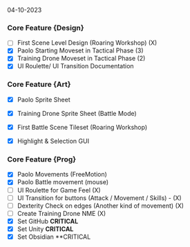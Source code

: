 
04-10-2023

### Core Feature {Design}

- [ ] First Scene Level Design  (Roaring Workshop) (X)
- [x] Paolo Starting Moveset in Tactical Phase (3)
- [x] Training Drone Moveset in Tactical Phase (2)
- [x] UI Roulette/ UI Transition Documentation

### Core Feature {Art}

- [x] Paolo Sprite Sheet  
- [x] Training Drone Sprite Sheet  (Battle Mode)
- [x] First Battle Scene Tileset (Roaring Workshop)
- [x] Highlight & Selection GUI


### Core Feature {Prog}


- [x] Paolo Movements (FreeMotion)
- [x] Paolo Battle movement (mouse)
- [ ] UI Roulette for Game Feel (X) 
- [ ] UI Transition for buttons (Attack / Movement / Skills) - (X) 
- [ ] Dexterity Check on edges (Another kind of movement) (X)
- [ ] Create Training Drone NME  (X)
- [x] Set GitHub  **CRITICAL**
- [x] Set Unity **CRITICAL**
- [x] Set Obsidian **CRITICAL